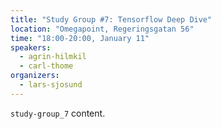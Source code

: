 ```yaml
---
title: "Study Group #7: Tensorflow Deep Dive"
location: "Omegapoint, Regeringsgatan 56"
time: "18:00-20:00, January 11"
speakers:
  - agrin-hilmkil
  - carl-thome
organizers:
  - lars-sjosund
---
```

`study-group_7` content.
